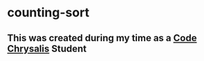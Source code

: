 # counting-sort
## This was created during my time as a [Code Chrysalis](https://codechrysalis.io) Student